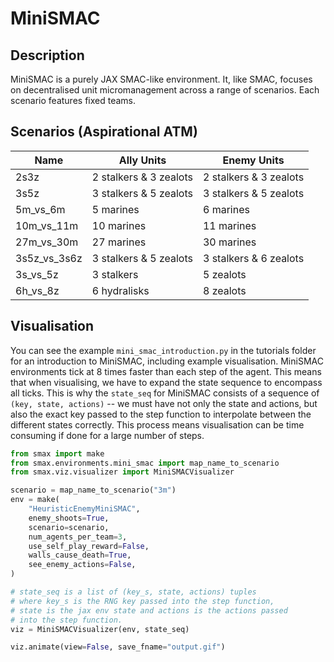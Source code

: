 # MiniSMAC
## Description
MiniSMAC is a purely JAX SMAC-like environment. It, like SMAC, focuses on decentralised unit micromanagement across a range of scenarios. Each scenario features fixed teams. 

## Scenarios (Aspirational ATM)

| Name         | Ally Units             | Enemy Units            |
|--------------|------------------------|------------------------|
| 2s3z         | 2 stalkers & 3 zealots | 2 stalkers & 3 zealots |
| 3s5z         | 3 stalkers & 5 zealots | 3 stalkers & 5 zealots |
| 5m_vs_6m     | 5 marines              | 6 marines              |
| 10m_vs_11m   | 10 marines             | 11 marines             |
| 27m_vs_30m   | 27 marines             | 30 marines             |
| 3s5z_vs_3s6z | 3 stalkers & 5 zealots | 3 stalkers & 6 zealots |
| 3s_vs_5z     | 3 stalkers             | 5 zealots              |
| 6h_vs_8z     | 6 hydralisks           | 8 zealots              |

## Visualisation
You can see the example `mini_smac_introduction.py` in the tutorials folder for an introduction to MiniSMAC, including example visualisation. MiniSMAC environments tick at 8 times faster than each step of the agent. This means that when visualising, we have to expand the state sequence to encompass all ticks. This is why the `state_seq` for MiniSMAC consists of a sequence of `(key, state, actions)` -- we must have not only the state and actions, but also the exact key passed to the step function to interpolate between the different states correctly. This process means visualisation can be time consuming if done for a large number of steps.

```python
from smax import make
from smax.environments.mini_smac import map_name_to_scenario
from smax.viz.visualizer import MiniSMACVisualizer

scenario = map_name_to_scenario("3m")
env = make(
    "HeuristicEnemyMiniSMAC",
    enemy_shoots=True,
    scenario=scenario,
    num_agents_per_team=3,
    use_self_play_reward=False,
    walls_cause_death=True,
    see_enemy_actions=False,
)

# state_seq is a list of (key_s, state, actions) tuples
# where key_s is the RNG key passed into the step function,
# state is the jax env state and actions is the actions passed
# into the step function.
viz = MiniSMACVisualizer(env, state_seq)

viz.animate(view=False, save_fname="output.gif")
```
